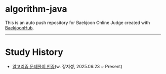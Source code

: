 # algorithm-java
This is an auto push repository for Baekjoon Online Judge created with [BaekjoonHub](https://github.com/BaekjoonHub/BaekjoonHub).

---

# Study History

- [알고리즘 문제풀이 인증](https://www.notion.so/218f2c4d199d80d59c8ee87e27c6cdb4?source=copy_link)(w. 장지성, 2025.06.23 ~ Present)
